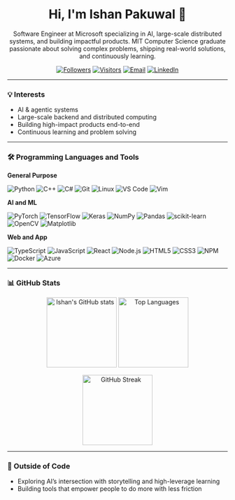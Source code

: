 <h1 align="center">Hi, I'm Ishan Pakuwal 👋</h1>
<p align="center">
Software Engineer at Microsoft specializing in AI, large-scale distributed systems, and building impactful products. MIT Computer Science graduate passionate about solving complex problems, shipping real-world solutions, and continuously learning.
</p>

<p align="center">
  <a href="https://github.com/ishanpakuwal?tab=followers"><img alt="Followers" src="https://img.shields.io/github/followers/ishanpakuwal?style=flat&label=Followers"></a>
  <a href="https://visitor-badge.laobi.icu/badge?page_id=ishanpakuwal"><img alt="Visitors" src="https://visitor-badge.laobi.icu/badge?page_id=ishanpakuwal"></a>
  <a href="mailto:ishanpakuwal@gmail.com"><img alt="Email" src="https://img.shields.io/badge/Email-Contact-blue"></a>
  <a href="https://www.linkedin.com/in/ishanpakuwal/"><img alt="LinkedIn" src="https://img.shields.io/badge/LinkedIn-Connect-informational"></a>
</p>

---

### 💡 Interests
- AI & agentic systems  
- Large-scale backend and distributed computing  
- Building high-impact products end-to-end  
- Continuous learning and problem solving

---

### 🛠 Programming Languages and Tools

**General Purpose**
  
![Python](https://img.shields.io/badge/Python-3776AB?logo=python&logoColor=white)
![C++](https://img.shields.io/badge/C++-00599C?logo=c%2B%2B&logoColor=white)
![C#](https://img.shields.io/badge/C%23-239120?logo=c-sharp&logoColor=white)
![Git](https://img.shields.io/badge/Git-F05032?logo=git&logoColor=white)
![Linux](https://img.shields.io/badge/Linux-FCC624?logo=linux&logoColor=black)
![VS Code](https://img.shields.io/badge/VS%20Code-007ACC?logo=visual-studio-code&logoColor=white)
![Vim](https://img.shields.io/badge/Vim-019733?logo=vim&logoColor=white)

**AI and ML**

![PyTorch](https://img.shields.io/badge/PyTorch-EE4C2C?logo=pytorch&logoColor=white)
![TensorFlow](https://img.shields.io/badge/TensorFlow-FF6F00?logo=tensorflow&logoColor=white)
![Keras](https://img.shields.io/badge/Keras-D00000?logo=keras&logoColor=white)
![NumPy](https://img.shields.io/badge/NumPy-013243?logo=numpy&logoColor=white)
![Pandas](https://img.shields.io/badge/Pandas-150458?logo=pandas&logoColor=white)
![scikit-learn](https://img.shields.io/badge/scikit--learn-F7931E?logo=scikitlearn&logoColor=white)
![OpenCV](https://img.shields.io/badge/OpenCV-5C3EE8?logo=opencv&logoColor=white)
![Matplotlib](https://img.shields.io/badge/Matplotlib-11557c?logo=plotly&logoColor=white)

**Web and App**

![TypeScript](https://img.shields.io/badge/TypeScript-3178C6?logo=typescript&logoColor=white)
![JavaScript](https://img.shields.io/badge/JavaScript-F7DF1E?logo=javascript&logoColor=black)
![React](https://img.shields.io/badge/React-20232A?logo=react&logoColor=61DAFB)
![Node.js](https://img.shields.io/badge/Node.js-339933?logo=node.js&logoColor=white)
![HTML5](https://img.shields.io/badge/HTML5-E34F26?logo=html5&logoColor=white)
![CSS3](https://img.shields.io/badge/CSS3-1572B6?logo=css3&logoColor=white)
![NPM](https://img.shields.io/badge/NPM-CB3837?logo=npm&logoColor=white)
![Docker](https://img.shields.io/badge/Docker-2496ED?logo=docker&logoColor=white)
![Azure](https://img.shields.io/badge/Azure-0078D4?logo=microsoft-azure&logoColor=white)

---

### 📊 GitHub Stats

<p align="center">
  <img height="160" src="https://github-readme-stats.vercel.app/api?username=ishanpakuwal&show_icons=true&hide=issues&rank_icon=github&theme=default" alt="Ishan's GitHub stats">
  <img height="160" src="https://github-readme-stats.vercel.app/api/top-langs/?username=ishanpakuwal&layout=compact&langs_count=8" alt="Top Languages">
</p>

<p align="center">
  <img height="160" src="https://streak-stats.demolab.com?user=ishanpakuwal" alt="GitHub Streak">
</p>

---

### 🌱 Outside of Code
- Exploring AI’s intersection with storytelling and high-leverage learning  
- Building tools that empower people to do more with less friction
